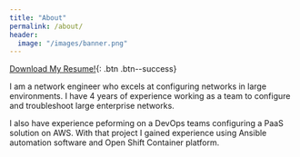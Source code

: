 ```yaml
---
title: "About"
permalink: /about/
header:
  image: "/images/banner.png"
---
```

[Download My Resume!](/assets/Joshua_Tracy_Resume.pdf){: .btn .btn--success}

I am a network engineer who excels at configuring networks in large environments. I have 4 years of experience working as a team to configure and troubleshoot large enterprise networks.

I also have experience peforming on a DevOps teams configuring a PaaS solution on AWS. With that project I gained experience using Ansible automation software and Open Shift Container platform. 